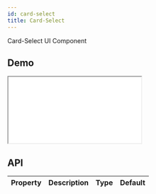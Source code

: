 ```yaml
---
id: card-select
title: Card-Select
---
```


Card-Select UI Component

## Demo

<iframe src="/storybook-static/iframe.html?id=components-card-select--default"></iframe>

## API

| Property | Description | Type | Default |
| -------- | ----------- | ---- | ------- |

